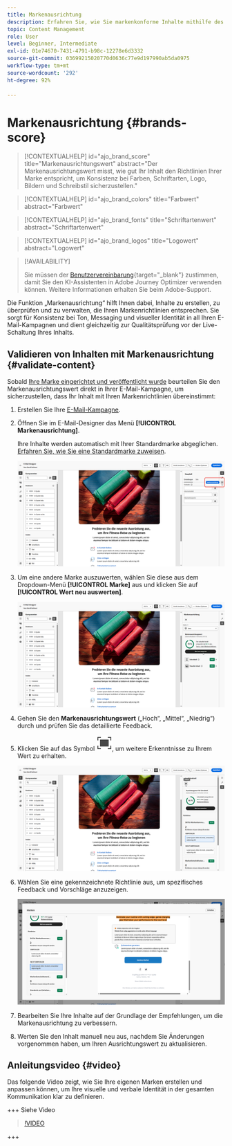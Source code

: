 ```yaml
---
title: Markenausrichtung
description: Erfahren Sie, wie Sie markenkonforme Inhalte mithilfe des Markenwerts erstellen, validieren und verwalten.
topic: Content Management
role: User
level: Beginner, Intermediate
exl-id: 01e74670-7431-4791-b98c-12278e6d3332
source-git-commit: 03699215020770d0636c77e9d197990ab5da0975
workflow-type: tm+mt
source-wordcount: '292'
ht-degree: 92%

---
```


# Markenausrichtung {#brands-score}

>[!CONTEXTUALHELP]
>id="ajo_brand_score"
>title="Markenausrichtungswert"
>abstract="Der Markenausrichtungswert misst, wie gut Ihr Inhalt den Richtlinien Ihrer Marke entspricht, um Konsistenz bei Farben, Schriftarten, Logo, Bildern und Schreibstil sicherzustellen."

>[!CONTEXTUALHELP]
>id="ajo_brand_colors"
>title="Farbwert"
>abstract="Farbwert"

>[!CONTEXTUALHELP]
>id="ajo_brand_fonts"
>title="Schriftartenwert"
>abstract="Schriftartenwert"

>[!CONTEXTUALHELP]
>id="ajo_brand_logos"
>title="Logowert"
>abstract="Logowert"

>[!AVAILABILITY]
>
>Sie müssen der [Benutzervereinbarung](https://www.adobe.com/de/legal/licenses-terms/adobe-dx-gen-ai-user-guidelines.html){target="_blank"} zustimmen, damit Sie den KI-Assistenten in Adobe Journey Optimizer verwenden können. Weitere Informationen erhalten Sie beim Adobe-Support.

Die Funktion „Markenausrichtung“ hilft Ihnen dabei, Inhalte zu erstellen, zu überprüfen und zu verwalten, die Ihren Markenrichtlinien entsprechen. Sie sorgt für Konsistenz bei Ton, Messaging und visueller Identität in all Ihren E-Mail-Kampagnen und dient gleichzeitig zur Qualitätsprüfung vor der Live-Schaltung Ihres Inhalts.

## Validieren von Inhalten mit Markenausrichtung {#validate-content}

Sobald [Ihre Marke eingerichtet und veröffentlicht wurde](brands.md) beurteilen Sie den Markenausrichtungswert direkt in Ihrer E-Mail-Kampagne, um sicherzustellen, dass Ihr Inhalt mit Ihren Markenrichtlinien übereinstimmt:

1. Erstellen Sie Ihre [E-Mail-Kampagne](../campaigns/create-campaign.md).

1. Öffnen Sie im E-Mail-Designer das Menü **[!UICONTROL Markenausrichtung]**.

   Ihre Inhalte werden automatisch mit Ihrer Standardmarke abgeglichen. [Erfahren Sie, wie Sie eine Standardmarke zuweisen](brands.md).

   ![](assets/brand-score-1.png)

1. Um eine andere Marke auszuwerten, wählen Sie diese aus dem Dropdown-Menü **[!UICONTROL Marke]** aus und klicken Sie auf **[!UICONTROL Wert neu auswerten]**.

   ![](assets/brand-score-2.png)

1. Gehen Sie den **Markenausrichtungswert** („Hoch“, „Mittel“, „Niedrig“) durch und prüfen Sie das detaillierte Feedback.

1. Klicken Sie auf das Symbol ![Symbol „Vollbild“ für detaillierte Erkenntnisse](assets/do-not-localize/Smock_FullScreen_18_N.svg "Vollbild"), um weitere Erkenntnisse zu Ihrem Wert zu erhalten.

   ![](assets/brand-score-3.png)

1. Wählen Sie eine gekennzeichnete Richtlinie aus, um spezifisches Feedback und Vorschläge anzuzeigen.

   ![](assets/brand-score-4.png)

1. Bearbeiten Sie Ihre Inhalte auf der Grundlage der Empfehlungen, um die Markenausrichtung zu verbessern.

1. Werten Sie den Inhalt manuell neu aus, nachdem Sie Änderungen vorgenommen haben, um Ihren Ausrichtungswert zu aktualisieren.

## Anleitungsvideo {#video}

Das folgende Video zeigt, wie Sie Ihre eigenen Marken erstellen und anpassen können, um Ihre visuelle und verbale Identität in der gesamten Kommunikation klar zu definieren.

+++ Siehe Video

>[!VIDEO](https://video.tv.adobe.com/v/3470544/?learn=on)

+++
